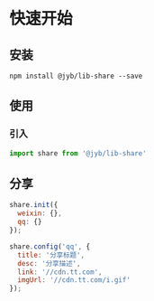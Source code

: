 # 快速开始

## 安装

```shell
npm install @jyb/lib-share --save
```

## 使用

### 引入

```javascript
import share from '@jyb/lib-share'
```

## 分享

```javascript
share.init({
  weixin: {},
  qq: {}
});

share.config('qq', {
  title: '分享标题',
  desc: '分享描述',
  link: '//cdn.tt.com',
  imgUrl: '//cdn.tt.com/i.gif'
});
```



